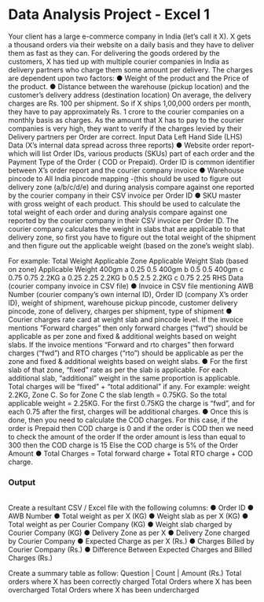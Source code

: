 # Data Analysis Project - Excel 1
<p>
Your client has a large e-commerce company in India (let’s call it X).
X gets a thousand orders via their website on a daily basis and they have to deliver them as fast
as they can. For delivering the goods ordered by the customers, X has tied up with multiple
courier companies in India as delivery partners who charge them some amount per delivery.
The charges are dependent upon two factors:
● Weight of the product and the Price of the product.
● Distance between the warehouse (pickup location) and the customer’s delivery address
(destination location)
On average, the delivery charges are Rs. 100 per shipment. So if X ships 1,00,000 orders
per month, they have to pay approximately Rs. 1 crore to the courier companies on a monthly
basis as charges.
As the amount that X has to pay to the courier companies is very high, they want to verify if the
charges levied by their Delivery partners per Order are correct.
Input Data
Left Hand Side (LHS) Data (X’s internal data spread across three reports)
● Website order report- which will list Order IDs, various products (SKUs) part of each
order and the Payment Type of the Order ( COD or Prepaid). Order ID is common
identifier between X’s order report and the courier company invoice
● Warehouse pincode to All India pincode mapping -(this should be used to figure out
delivery zone (a/b/c/d/e) and during analysis compare against one reported by the courier
company in their CSV invoice per Order ID
● SKU master with gross weight of each product. This should be used to calculate the total
weight of each order and during analysis compare against one reported by the courier
company in their CSV invoice per Order ID. The courier company calculates the weight in
slabs that are applicable to that delivery zone, so first you have to figure out the total
weight of the shipment and then figure out the applicable weight (based on the zone’s weight
slab).

For example:
Total Weight Applicable Zone Applicable Weight
Slab (based on zone)
Applicable Weight
400gm a 0.25 0.5
400gm b 0.5 0.5
400gm c 0.75 0.75
2.2KG a 0.25 2.25
2.2KG b 0.5 2.5
2.2KG c 0.75 2.25
RHS Data (courier company invoice in CSV file)
● Invoice in CSV file mentioning AWB Number (courier company’s own internal ID), Order
ID (company X’s order ID), weight of shipment, warehouse pickup pincode, customer
delivery pincode, zone of delivery, charges per shipment, type of shipment
● Courier charges rate card at weight slab and pincode level. If the invoice mentions
“Forward charges” then only forward charges (“fwd”) should be applicable as per zone
and fixed & additional weights based on weight slabs. If the invoice mentions “Forward
and rto charges” then forward charges (“fwd”) and RTO charges (“rto”) should be
applicable as per the zone and fixed & additional weights based on weight slabs.
● For the first slab of that zone, “fixed” rate as per the slab is applicable. For each
additional slab, “additional” weight in the same proportion is applicable. Total charges will
be “fixed” + “total additional” if any. For example: weight 2.2KG, Zone C. So for Zone C
the slab length = 0.75KG. So the total applicable weight = 2.25KG. For the first 0.75KG
the charge is “fwd”, and for each 0.75 after the first, charges will be additional charges.
● Once this is done, then you need to calculate the COD charges. For this case, if the
order is Prepaid then COD charge is 0 and if the order is COD then we need to check
the amount of the order
If the order amount is less than equal to 300 then the COD charge is 15
Else the COD charge is 5% of the Order Amount
● Total Charges = Total forward charge + Total RTO charge + COD charge.

  
<h3>Output</h3>
<br>
Create a resultant CSV / Excel file with the following columns:
● Order ID
● AWB Number
● Total weight as per X (KG)
● Weight slab as per X (KG)
● Total weight as per Courier Company (KG)
● Weight slab charged by Courier Company (KG)
● Delivery Zone as per X
● Delivery Zone charged by Courier Company
● Expected Charge as per X (Rs.)
● Charges Billed by Courier Company (Rs.)
● Difference Between Expected Charges and Billed Charges (Rs.)


Create a summary table as follow:
Question | Count | Amount (Rs.)
Total orders where X has been correctly charged
Total Orders where X has been overcharged
Total Orders where X has been undercharged
</p>
